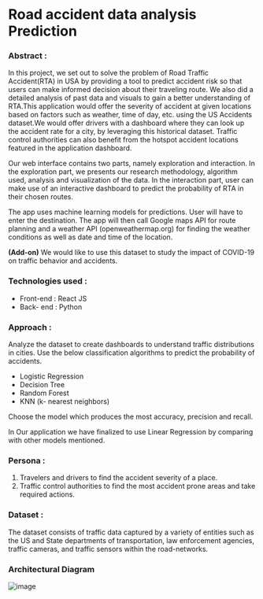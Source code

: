 # Road accident data analysis Prediction


### Abstract :
In this project, we set out to solve the problem of Road Traffic Accident(RTA) in USA  by providing a tool to predict accident risk so that users can make informed decision about their traveling route. We also did a detailed analysis of past data and visuals to gain a better understanding of RTA.This application would offer the severity of accident at given locations based on factors such as weather, time of day, etc. using the US Accidents dataset.We would offer drivers with a dashboard where they can look up the accident rate for a city,
by leveraging this historical dataset. Traffic control authorities can also benefit from the hotspot accident locations
featured in the application dashboard.

Our web interface contains two parts, namely exploration and interaction. In the exploration part, we presents our research methodology, algorithm used, analysis and visualization of the data. In the interaction part, user can make use of an interactive dashboard to predict the probability of RTA in their chosen routes.

The app uses machine learning models for predictions. User will have to enter the destination. The app will then call Google maps API for route planning and a weather API (openweathermap.org) for finding the weather conditions as well as date and time of the location.

**(Add-on)** We would like to use this dataset to study the impact of COVID-19 on traffic behavior and accidents.


### Technologies used :

* Front-end : React JS
* Back- end : Python 


### Approach :
Analyze the dataset to create dashboards to understand traffic distributions in cities.
Use the below classification algorithms to predict the probability of accidents.
* Logistic Regression 
* Decision Tree
* Random Forest
* KNN (k- nearest neighbors)

Choose the model which produces the most accuracy, precision and recall.

In Our application we have finalized to use Linear Regression by comparing with other models mentioned.

### Persona :
1. Travelers and drivers to find the accident severity of a place.
2. Traffic control authorities to find the most accident prone areas and take required actions.


### Dataset : 
The dataset consists of traffic data captured by a variety of entities such as the US and State departments
of transportation, law enforcement agencies, traffic cameras, and traffic sensors within the road-networks.

### Architectural Diagram
![image](https://user-images.githubusercontent.com/78836467/117515599-93158080-af4b-11eb-8f78-6fc01252805d.png)
